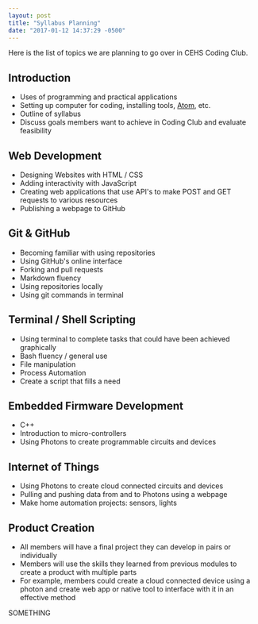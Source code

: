 ```yaml
---
layout: post
title: "Syllabus Planning"
date: "2017-01-12 14:37:29 -0500"
---
```


Here is the list of topics we are planning to go over in CEHS Coding Club.

## Introduction

* Uses of programming and practical applications
* Setting up computer for coding, installing tools, [Atom](https://atom.io), etc.
* Outline of syllabus
* Discuss goals members want to achieve in Coding Club and evaluate feasibility

## Web Development

* Designing Websites with HTML / CSS
* Adding interactivity with JavaScript
* Creating web applications that use API's to make POST and GET requests to various resources
* Publishing a webpage to GitHub

## Git & GitHub

* Becoming familiar with using repositories
* Using GitHub's online interface
* Forking and pull requests
* Markdown fluency
* Using repositories locally
* Using git commands in terminal

## Terminal / Shell Scripting

* Using terminal to complete tasks that could have been achieved graphically
* Bash fluency / general use
* File manipulation
* Process Automation
* Create a script that fills a need

## Embedded Firmware Development

* C++
* Introduction to micro-controllers
* Using Photons to create programmable circuits and devices

## Internet of Things

* Using Photons to create cloud connected circuits and devices
* Pulling and pushing data from and to Photons using a webpage
* Make home automation projects: sensors, lights

## Product Creation

* All members will have a final project they can develop in pairs or individually
* Members will use the skills they learned from previous modules to create a product with multiple parts
* For example, members could create a cloud connected device using a photon and create web app or native tool to interface with it in an effective method

SOMETHING
